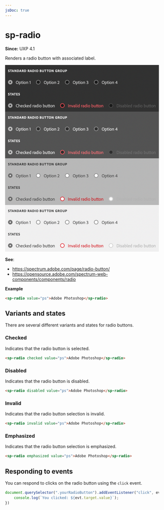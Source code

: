 ```yaml
---
jsDoc: true
---
```

# sp-radio

**Since:** UXP 4.1

Renders a radio button with associated label.

![Radio groups](../assets/sp-radio.png)

**See**:
- https://spectrum.adobe.com/page/radio-button/
- https://opensource.adobe.com/spectrum-web-components/components/radio

**Example**

```html
<sp-radio value="ps">Adobe Photoshop</sp-radio>
```

## Variants and states

There are several different variants and states for radio buttons.

### Checked

Indicates that the radio button is selected.

```html
<sp-radio checked value="ps">Adobe Photoshop</sp-radio>
```

### Disabled

Indicates that the radio button is disabled.

```html
<sp-radio disabled value="ps">Adobe Photoshop</sp-radio>
```

### Invalid

Indicates that the radio button selection is invalid.

```html
<sp-radio invalid value="ps">Adobe Photoshop</sp-radio>
```

### Emphasized

Indicates that the radio button selection is emphasized.

```html
<sp-radio emphasized value="ps">Adobe Photoshop</sp-radio>
```

## Responding to events

You can respond to clicks on the radio button using the `click` event.

```js
document.querySelector(".yourRadioButton").addEventListener("click", evt => {
    console.log(`You clicked: ${evt.target.value}`);
})
```

